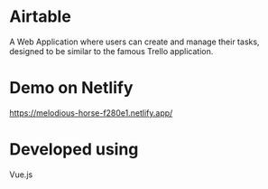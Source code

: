 # Airtable
A Web Application where users can create and manage their tasks, designed to be similar to the famous Trello application.

# Demo on Netlify
https://melodious-horse-f280e1.netlify.app/


# Developed using
Vue.js
